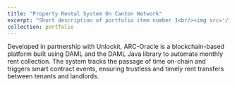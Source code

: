 ```yaml
---
title: "Property Rental System On Canton Network"
excerpt: "Short description of portfolio item number 1<br/><img src='/images/500x300.png'>"
collection: portfolio
---
```


Developed in partnership with Unlockit, ARC-Oracle is a blockchain-based platform built using DAML and the DAML Java library to automate monthly rent collection. The system tracks the passage of time on-chain and triggers smart contract events, ensuring trustless and timely rent transfers between tenants and landlords.
